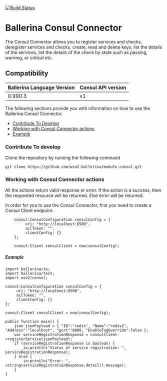 [![Build Status](https://travis-ci.org/wso2-ballerina/module-consul.svg?branch=master)](https://travis-ci.org/wso2-ballerina/module-consul)

# Ballerina Consul Connector

The Consul Connector allows you to register services and checks, deregister services and checks, create, read and 
delete keys, list the details of 
the services, list the details of the check by state such as passing, warning, or critical etc.

## Compatibility
| Ballerina Language Version | Consul API version  |
| -------------------------- | ------------------- |
|  0.990.3                   | v1                  |


The following sections provide you with information on how to use the Ballerina Consul Connector.

- [Contribute To Develop](#contribute-to-develop)
- [Working with Consul Connector actions](#working-with-consul-connector-actions)
- [Example](#example)

### Contribute To develop

Clone the repository by running the following command 
```ballerina
git clone https://github.com/wso2-ballerina/module-consul.git
```

### Working with Consul Connector actions

All the actions return valid response or error. If the action is a success, then the requested resource will 
be returned. Else error will be returned.

In order for you to use the Consul Connector, first you need to create a Consul Client endpoint.

```ballerina
    consul:ConsulConfiguration consulConfig = {
         uri: "http://localhost:8500",
         aclToken: "",
         clientConfig: {}
    };
    
    consul:Client consulClient = new(consulConfig);
```

##### Example

```ballerina
import ballerina/io;
import ballerina/test;
import wso2/consul;

consul:ConsulConfiguration consulConfig = {
     uri: "http://localhost:8500",
     aclToken: "",
     clientConfig: {}
};

consul:Client consulClient = new(consulConfig);
    
public function main() {
    json jsonPayload = { "ID":"redis", "Name":"redis1", "Address":"localhost", "port":8000, "EnableTagOverride":false };
    var serviceRegistrationResponse = consulClient->registerService(jsonPayload);
    if (serviceRegistrationResponse is boolean) {
        io:println("Status of service registration: ", serviceRegistrationResponse);
    } else {
        io:println("Error: ", <string>serviceRegistrationResponse.detail().message);
    }
}
```
